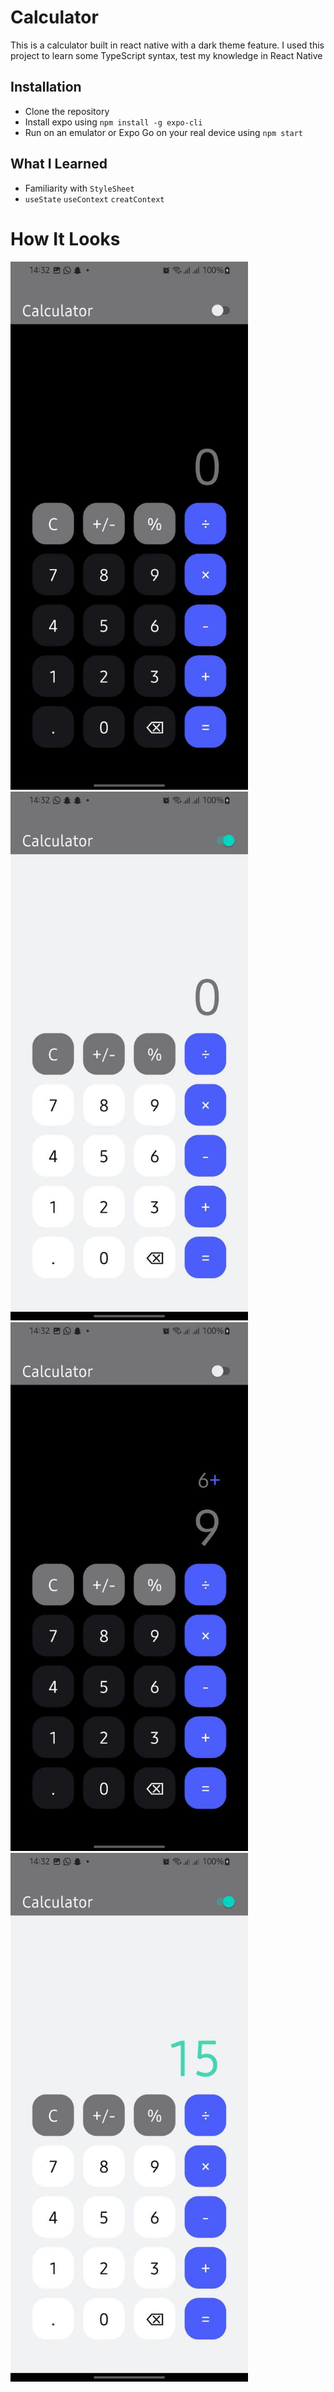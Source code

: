 # Calculator
This is a calculator built in react native with a dark theme feature. I used this project to learn some TypeScript syntax, test my knowledge in React Native

## Installation
- Clone the repository
- Install expo using `npm install -g expo-cli`
- Run on an emulator or Expo Go on your real device using `npm start`

## What I Learned
- Familiarity with `StyleSheet`
- `useState` `useContext` `creatContext`

# How It Looks
<img src='./screenshots/1.jpg' style="width: 380px;"/>
<img src='./screenshots/2.jpg' style="width: 380px;"/>
<img src='./screenshots/3.jpg' style="width: 380px;"/>
<img src='./screenshots/4.jpg' style="width: 380px;"/>